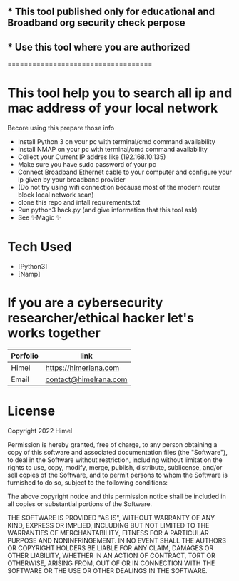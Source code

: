 ## * This tool published only for educational and Broadband org security check perpose
## * Use this tool where you are authorized
===================================
# This tool help you to search all ip and mac address of your local network

Becore using this prepare those info
- Install Python 3 on your  pc with terminal/cmd command availability
- Install NMAP on your pc with terminal/cmd command availability
- Collect your Current IP addres like (192.168.10.135)
- Make sure you have sudo password of your pc
- Connect Broadband Ethernet cable to your computer and configure your ip given by your broadband provider
- (Do not try using wifi connection because most of the modern router block local network scan)
- clone this repo and intall requirements.txt
- Run python3 hack.py (and give information that this tool ask)
- See ✨Magic ✨

# Tech Used
- [Python3]
- [Namp]

# If you  are a cybersecurity researcher/ethical hacker let's works together

| Porfolio | link |
| ------ | ------ |
| Himel | https://himerlana.com |
| Email | contact@himelrana.com |


# License 
Copyright 2022 Himel

Permission is hereby granted, free of charge, to any person obtaining a copy of this software and associated documentation files (the "Software"), to deal in the Software without restriction, including without limitation the rights to use, copy, modify, merge, publish, distribute, sublicense, and/or sell copies of the Software, and to permit persons to whom the Software is furnished to do so, subject to the following conditions:

The above copyright notice and this permission notice shall be included in all copies or substantial portions of the Software.

THE SOFTWARE IS PROVIDED "AS IS", WITHOUT WARRANTY OF ANY KIND, EXPRESS OR IMPLIED, INCLUDING BUT NOT LIMITED TO THE WARRANTIES OF MERCHANTABILITY, FITNESS FOR A PARTICULAR PURPOSE AND NONINFRINGEMENT. IN NO EVENT SHALL THE AUTHORS OR COPYRIGHT HOLDERS BE LIABLE FOR ANY CLAIM, DAMAGES OR OTHER LIABILITY, WHETHER IN AN ACTION OF CONTRACT, TORT OR OTHERWISE, ARISING FROM, OUT OF OR IN CONNECTION WITH THE SOFTWARE OR THE USE OR OTHER DEALINGS IN THE SOFTWARE.